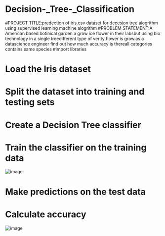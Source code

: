 # Decision-_Tree-_Classification
#PROJECT TITLE:predection of iris.csv dataset for decesion tree alogrithm using supervised learning machine alogrithm
#PROBLEM STATEMENT:A American based botinical garden a grow ice flower in their labsbut using bio technology in a single treedifferent type of verity flower is grow.as a datascience engineer find out how much accuracy is thereall categories contains same species
#import libraries
# Load the Iris dataset
# Split the dataset into training and testing sets
# Create a Decision Tree classifier
# Train the classifier on the training data
![image](https://github.com/swetha6730/Decision-_Tree-_Classification/assets/143177936/34eeee46-5355-42bd-b567-2627f023cd97)
# Make predictions on the test data
# Calculate accuracy
![image](https://github.com/swetha6730/Decision-_Tree-_Classification/assets/143177936/6e8da1ef-d172-4174-8b48-43bd6b6e827d)


